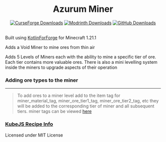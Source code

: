 <div align="center">
<h1>Azurum Miner</h1>
<a href="https://www.curseforge.com/minecraft/mc-mods/azurum-miner">
<img src="https://img.shields.io/curseforge/dt/1157278?style=for-the-badge&logo=curseforge&logoSize=auto" alt="CurseForge Downloads" /></a>

<a href="https://modrinth.com/mod/azurum-miner">
<img src="https://img.shields.io/modrinth/dt/azurum-miner?style=for-the-badge&logo=modrinth&logoSize=auto" alt="Modrinth Downloads" /></a>

<a href="https://github.com/nathanrreed/Azurum-Miner/releases/latest">
<img src="https://img.shields.io/github/downloads/nathanrreed/Azurum-Miner/total?style=for-the-badge&logo=github&logoSize=auto" alt="GitHub Downloads" /></a>
</div>
<br />

Built using [KotlinForForge](https://github.com/thedarkcolour/KotlinForForge) for Minecraft 1.21.1

Adds a Void Miner to mine ores from thin air

Adds 5 Levels of Miners each with the ability to mine a specific tier of ore. Each tier contains more valuable ores. There is also a mini levelling system inside the miners to upgrade aspects of their operation

### Adding ore types to the miner

---

> To add ores to a miner level add to the item tag for miner_material_tag, miner_ore_tier1_tag, miner_ore_tier2_tag, etc they will be added to the corresponding tier of miner and all subsequent tiers.
miner tags can be viewed [here](src/generated/resources/data/azurum_miner/tags/item)

### [KubeJS Recipe Info](KUBEJS.md)


Licensed under MIT License